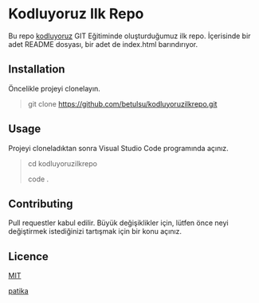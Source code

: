 # **Kodluyoruz Ilk Repo**
Bu repo [kodluyoruz](https://kodluyoruz.org/tr/kodluyoruz/) GIT Eğitiminde oluşturduğumuz ilk repo. İçerisinde bir adet README dosyası, bir adet de index.html barındırıyor.



## **Installation**

Öncelikle projeyi clonelayın.

> git clone https://github.com/betulsu/kodluyoruzilkrepo.git




## **Usage**

Projeyi cloneladıktan sonra Visual Studio Code programında açınız.

> cd kodluyoruzilkrepo
>
>code .

## **Contributing**

Pull requestler kabul edilir. Büyük değişiklikler için, lütfen önce neyi değiştirmek istediğinizi tartışmak için bir konu açınız.

## **Licence**

[MIT](https://choosealicense.com/licenses/mit/)


[patika](https://www.patika.dev/tr)
